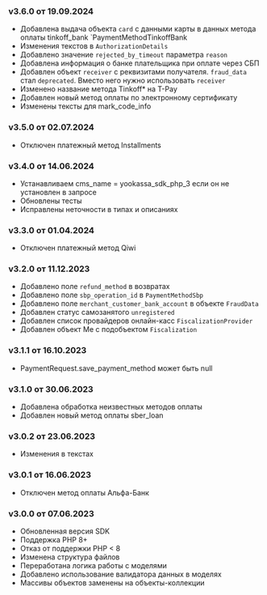 ### v3.6.0 от 19.09.2024
* Добавлена выдача объекта `card` с данными карты в данных метода оплаты tinkoff_bank `PaymentMethodTinkoffBank
* Изменения текстов в `AuthorizationDetails`
* Добавлено значение `rejected_by_timeout` параметра `reason`
* Добавлена информация о банке плательщика при оплате через СБП
* Добавлен объект `receiver` с реквизитами получателя. `fraud_data` стал `deprecated`. Вместо него нужно использовать `receiver`
* Изменено название метода Tinkoff* на T-Pay
* Добавлен новый метод оплаты по электронному сертификату
* Изменены тексты для mark_code_info

### v3.5.0 от 02.07.2024
* Отключен платежный метод Installments

### v3.4.0 от 14.06.2024
* Устанавливаем cms_name = yookassa_sdk_php_3 если он не установлен в запросе
* Обновлены тесты
* Исправлены неточности в типах и описаниях

### v3.3.0 от 01.04.2024
* Отключен платежный метод Qiwi

### v3.2.0 от 11.12.2023
* Добавлено поле `refund_method` в возвратах
* Добавлено поле `sbp_operation_id` в `PaymentMethodSbp`
* Добавлено поле `merchant_customer_bank_account` в объекте `FraudData`
* Добавлен статус самозанятого `unregistered`
* Добавлен список провайдеров онлайн-касс `FiscalizationProvider`
* Добавлен объект Me с подобъектом `Fiscalization`

### v3.1.1 от 16.10.2023
* PaymentRequest.save_payment_method может быть null

### v3.1.0 от 30.06.2023
* Добавлена обработка неизвестных методов оплаты
* Добавлен новый метод оплаты sber_loan

### v3.0.2 от 23.06.2023
* Изменения в текстах

### v3.0.1 от 16.06.2023
* Отключен метод оплаты Альфа-Банк

### v3.0.0 от 07.06.2023
* Обновленная версия SDK
* Поддержка PHP 8+
* Отказ от поддержки PHP < 8
* Изменена структура файлов
* Переработана логика работы с моделями
* Добавлено использование валидатора данных в моделях
* Массивы объектов заменены на объекты-коллекции 

